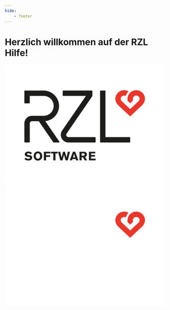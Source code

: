 ```yaml
---
hide:
    - footer
---
```


# Herzlich willkommen auf der RZL Hilfe!

![RZL Logo](assets/RZL_Logo_mit_Software_schwarz_herz_rot.svg#only-light)
![RZL Logo](assets/RZL_Logo_mit_Software_weiss_herz_rot.svg#only-light#only-dark)